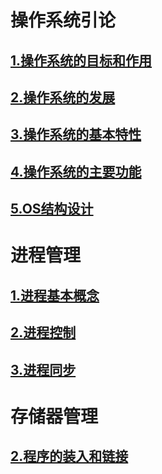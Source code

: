 # 操作系统引论

## [1.操作系统的目标和作用](1.操作系统引论/1.操作系统的目标和作用.md)
## [2.操作系统的发展](1.操作系统引论/2.操作系统的发展.md)
## [3.操作系统的基本特性](1.操作系统引论/3.操作系统的基本特性.md)
## [4.操作系统的主要功能](1.操作系统引论/4.操作系统的主要功能.md)
## [5.OS结构设计](1.操作系统引论/5.OS结构设计.md)

# 进程管理

## [1.进程基本概念](2.进程管理/1.进程基本概念.md)
## [2.进程控制](2.进程管理/2.进程控制.md)
## [3.进程同步](2.进程管理/3.进程同步.md)

# 存储器管理

## [2.程序的装入和链接](4.存储器管理/2.程序的装入和链接.md)